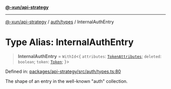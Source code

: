 [**@-xun/api-strategy**](../../../README.md)

***

[@-xun/api-strategy](../../../README.md) / [auth/types](../README.md) / InternalAuthEntry

# Type Alias: InternalAuthEntry

> **InternalAuthEntry** = `WithId`\<\{ `attributes`: [`TokenAttributes`](TokenAttributes.md); `deleted`: `boolean`; `token`: [`Token`](Token.md); \}\>

Defined in: [packages/api-strategy/src/auth/types.ts:80](https://github.com/Xunnamius/api-utils/blob/3905fc4975c9f15e022202427b124cf715fcf3dc/packages/api-strategy/src/auth/types.ts#L80)

The shape of an entry in the well-known "auth" collection.
